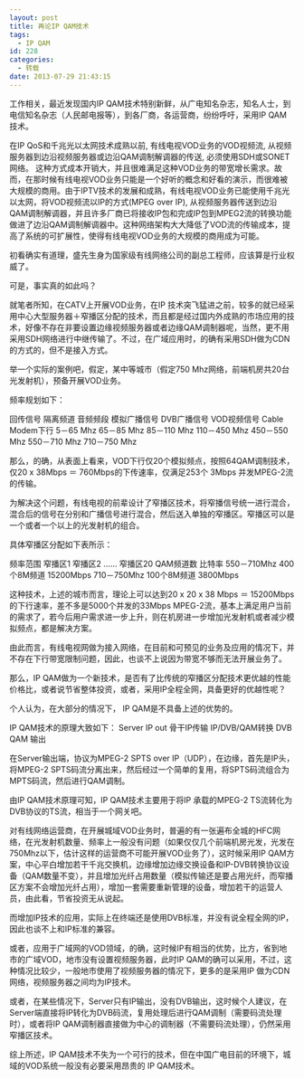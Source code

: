 ```yaml
---
layout: post
title: 再论IP QAM技术
tags:
  - IP QAM
id: 228
categories:
  - 转载
date: 2013-07-29 21:43:15
---
```


工作相关，最近发现国内IP QAM技术特别新鲜，从广电知名杂志，知名人士，到电信知名杂志（人民邮电报等），到各厂商，各运营商，纷纷呼吁，采用IP QAM技术。

在IP QoS和千兆光以太网技术成熟以前, 有线电视VOD业务的VOD视频流, 从视频服务器到边沿视频服务器或边沿QAM调制解调器的传送, 必须使用SDH或SONET网络。 这种方式成本开销大，并且很难满足这种VOD业务的带宽增长需求。故而，在那时候有线电视VOD业务只能是一个好听的概念和好看的演示，而很难被大规模的商用。由于IPTV技术的发展和成熟，有线电视VOD业务已能使用千兆光以太网，将VOD视频流以IP的方式(MPEG over IP), 从视频服务器传送到边沿QAM调制解调器，并且许多厂商已将接收IP包和完成IP包到MPEG2流的转换功能做进了边沿QAM调制解调器中。这种网络架构大大降低了VOD流的传输成本，提高了系统的可扩展性，使得有线电视VOD业务的大规模的商用成为可能。

初看确实有道理，盛先生身为国家级有线网络公司的副总工程师，应该算是行业权威了。

可是，事实真的如此吗？
<!--more -->

就笔者所知，在CATV上开展VOD业务，在IP 技术突飞猛进之前，较多的就已经采用中心大型服务器＋窄播区分配的技术，而且都是经过国内外成熟的市场应用的技术，好像不存在非要设置边缘视频服务器或者边缘QAM调制器呢，当然，更不用采用SDH网络进行中继传输了。不过，在广域应用时，的确有采用SDH做为CDN的方式的，但不是接入方式。

举一个实际的案例吧，假定，某中等城市（假定750 Mhz网络，前端机房共20台光发射机），预备开展VOD业务。

频率规划如下：

回传信号	隔离频道	音频频段	模拟广播信号	DVB广播信号	VOD视频信号	Cable Modem下行
5－65 Mhz	65－85 Mhz	85－110 Mhz	110－450 Mhz	450－550 Mhz	550－710 Mhz	710－750 Mhz

那么，的确，从表面上看来，VOD下行仅20个模拟频点，按照64QAM调制技术，仅20 x 38Mbps ＝ 760Mbps的下传速率，仅满足253个 3Mbps 并发MPEG-2流的传输。

为解决这个问题，有线电视的前辈设计了窄播区技术，将窄播信号统一进行混合，混合后的信号在分别和广播信号进行混合，然后送入单独的窄播区。窄播区可以是一个或者一个以上的光发射机的组合。

具体窄播区分配如下表所示：

频率范围	窄播区1	窄播区2	……	窄播区20	QAM频道数	比特率
550－710Mhz					400个8M频道	15200Mbps
710－750Mhz					100个8M频道	3800Mbps

这种技术，上述的城市而言，理论上可以达到20 x 20 x 38 Mbps ＝ 15200Mbps的下行速率，差不多是5000个并发的33Mbps MPEG-2流，基本上满足用户当前的需求了，若今后用户需求进一步上升，则在机房进一步增加光发射机或者减少模拟频点，都是解决方案。

由此而言，有线电视网做为接入网络，在目前和可预见的业务及应用的情况下，并不存在下行带宽限制问题，因此，也谈不上说因为带宽不够而无法开展业务了。

那么，IP QAM做为一个新技术，是否有了比传统的窄播区分配技术更优越的性能价格比，或者说节省整体投资，或者，采用IP全程全网，具备更好的优越性呢？

个人认为，在大部分的情况下， IP QAM是不具备上述的优势的。

IP QAM技术的原理大致如下：
Server IP out
骨干IP传输
IP/DVB/QAM转换
DVB QAM 
输出

在Server输出端，协议为MPEG-2 SPTS over IP（UDP），在边缘，首先是IP头，将MPEG-2 SPTS码流分离出来，然后经过一个简单的复用，将SPTS码流组合为MPTS码流，然后进行QAM调制。

由IP QAM技术原理可知，IP QAM技术主要用于将IP 承载的MPEG-2 TS流转化为DVB协议的TS流，相当于一个网关吧。

对有线网络运营商，在开展城域VOD业务时，普遍的有一张遍布全城的HFC网络，在光发射机数量、频率上一般没有问题（如果仅仅几个前端机房光发，光发在750Mhz以下，估计这样的运营商不可能开展VOD业务了），这时候采用IP QAM方案，中心平白增加若干千兆交换机，边缘增加边缘交换设备和IP-DVB转换协议设备（QAM数量不变），并且增加光纤占用数量（模拟传输还是要占用光纤，而窄播区方案不会增加光纤占用），增加一套需要重新管理的设备，增加若干的运营人员，由此看，节省投资无从说起。

而增加IP技术的应用，实际上在终端还是使用DVB标准，并没有说全程全网的IP，因此也谈不上和IP标准的兼容。

或者，应用于广域网的VOD领域，的确，这时候IP有相当的优势，比方，省到地市的广域VOD，地市没有设置视频服务器，此时IP QAM的确可以采用，不过，这种情况比较少，一般地市使用了视频服务器的情况下，更多的是采用IP 做为CDN网络，视频服务器之间均为IP技术。

或者，在某些情况下，Server只有IP输出，没有DVB输出，这时候个人建议，在Server端直接将IP转化为DVB码流，复用处理后进行QAM调制（需要码流处理时），或者将IP QAM调制器直接做为中心的调制器（不需要码流处理），仍然采用窄播区技术。

综上所述，IP QAM技术不失为一个可行的技术，但在中国广电目前的环境下，城域的VOD系统一般没有必要采用昂贵的 IP QAM技术。